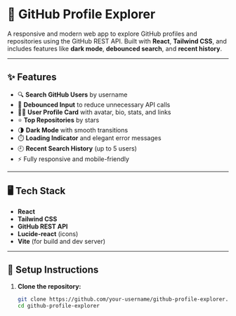 # 🚀 GitHub Profile Explorer

A responsive and modern web app to explore GitHub profiles and repositories using the GitHub REST API. Built with **React**, **Tailwind CSS**, and includes features like **dark mode**, **debounced search**, and **recent history**.

---

## ✨ Features

- 🔍 **Search GitHub Users** by username
- 🧠 **Debounced Input** to reduce unnecessary API calls
- 🧑‍💻 **User Profile Card** with avatar, bio, stats, and links
- ⭐ **Top Repositories** by stars
- 🌗 **Dark Mode** with smooth transitions
- ⏱️ **Loading Indicator** and elegant error messages
- 🕘 **Recent Search History** (up to 5 users)
- ⚡ Fully responsive and mobile-friendly

---

## 🖥️ Tech Stack

- **React**
- **Tailwind CSS**
- **GitHub REST API**
- **Lucide-react** (icons)
- **Vite** (for build and dev server)

---

## 🔧 Setup Instructions

1. **Clone the repository:**

   ```bash
   git clone https://github.com/your-username/github-profile-explorer.git
   cd github-profile-explorer
